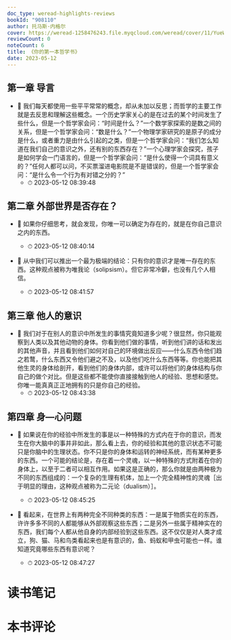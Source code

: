 ```yaml
---
doc_type: weread-highlights-reviews
bookId: "908110"
author: 托马斯·内格尔
cover: https://weread-1258476243.file.myqcloud.com/weread/cover/11/YueWen_908110/t7_YueWen_908110.jpg
reviewCount: 0
noteCount: 6
title: 《你的第一本哲学书》
date: 2023-05-12
---
```



## 第一章 导言


- 📌 我们每天都使用一些平平常常的概念，却从未加以反思；而哲学的主要工作就是去反思和理解这些概念。一个历史学家关心的是在过去的某个时间发生了些什么，但是一个哲学家会问：“时间是什么？”一个数学家探索的是数之间的关系，但是一个哲学家会问：“数是什么？”一个物理学家研究的是原子的成分是什么，或者重力是由什么引起的之类，但是一个哲学家会问：“我们怎么知道在我们自己的意识之外，还有别的东西存在？”一个心理学家会探究，孩子是如何学会一门语言的，但是一个哲学家会问：“是什么使得一个词具有意义的？”任何人都可以问，不买票溜进电影院是不是错误的，但是一个哲学家会问：“是什么令一个行为有对错之分的？” 
    - ⏱ 2023-05-12 08:39:48 
## 第二章 外部世界是否存在？


- 📌 如果你仔细思考，就会发现，你唯一可以确定为存在的，就是在你自己意识之内的东西。 
    - ⏱ 2023-05-12 08:40:14 

- 📌 从中我们可以推出一个最为极端的结论：只有你的意识才是唯一存在的东西。这种观点被称为唯我论（solipsism）。但它非常冷僻，也没有几个人相信。 
    - ⏱ 2023-05-12 08:41:57 
## 第三章 他人的意识


- 📌 我们对于在别人的意识中所发生的事情究竟知道多少呢？很显然，你只能观察到人类以及其他动物的身体。你看到他们做的事情，听到他们讲的话和发出的其他声音，并且看到他们如何对自己的环境做出反应——什么东西令他们趋之若鹜，什么东西又令他们避之不及，以及他们吃什么东西等等。你也能把其他生灵的身体给剖开，看到他们的身体内部，或许可以将他们的身体结构与你自己的做个对比。但是这些都不能使你直接接触到他人的经验、思想和感觉。你唯一能真真正正地拥有的只是你自己的经验。 
    - ⏱ 2023-05-12 08:43:38 
## 第四章 身—心问题


- 📌 如果说在你的经验中所发生的事是以一种特殊的方式内在于你的意识，而发生在你大脑中的事并非如此，那么看上去，你的经验和其他的意识状态不可能只是你脑中的生理状态。你不只是你的身体和运转的神经系统，而有某种更多的东西。一个可能的结论是，存在着一个灵魂，以一种特殊的方式附着在你的身体上，以至于二者可以相互作用。如果这是正确的，那么你就是由两种极为不同的东西组成的：一个复杂的生理有机体，加上一个完全精神性的灵魂［出于明显的理由，这种观点被称为二元论（dualism）］。 
    - ⏱ 2023-05-12 08:45:25 

- 📌 看起来，在世界上有两种完全不同种类的东西：一是属于物质实在的东西，许许多多不同的人都能够从外部观察这些东西；二是另外一些属于精神实在的东西，我们每个人都从他自身的内部经验到这些东西。这不仅仅是对人类才成立，狗、猫、马和鸟类看起来也是有意识的，鱼、蚂蚁和甲虫可能也一样。谁知道究竟哪些东西有意识呢？ 
    - ⏱ 2023-05-12 08:47:27 

# 读书笔记


# 本书评论

